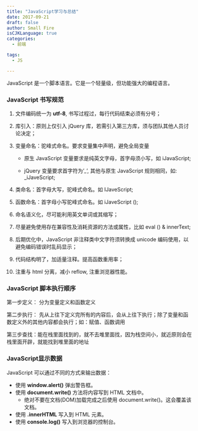 ```yaml
---
title: "JavaScript学习与总结"
date: 2017-09-21
draft: false
author: Small Fire
isCJKLanguage: true
categories: 
  - 前端

tags: 
  - JS

---
```


JavaScript 是一个脚本语言。它是一个轻量级，但功能强大的编程语言。

### JavaScript 书写规范

1. 文件编码统一为 **utf-8**, 书写过程过，每行代码结束必须有分号；

2. 库引入：原则上仅引入 jQuery 库，若需引入第三方库，须与团队其他人员讨论决定；

3. 变量命名：驼峰式命名。要求变量集中声明，避免全局变量

   - 原生 JavaScript 变量要求是纯英文字母，首字母须小写，如 iJavaScript;

   - jQuery 变量要求首字符为’_’, 其他与原生 JavaScript 规则相同，如: _iJaveScript;

4. 类命名：首字母大写，驼峰式命名。如 IJaveScript;

5.  函数命名：首字母小写驼峰式命名。如 iJaveScript ();

6. 命名语义化，尽可能利用英文单词或其缩写；

7. 尽量避免使用存在兼容性及消耗资源的方法或属性，比如 eval () & innerText;

8. 后期优化中，JavaScript 非注释类中文字符须转换成 unicode 编码使用，以避免编码错误时乱码显示；

9. 代码结构明了，加适量注释。提高函数重用率；

10. 注重与 html 分离，减小 reflow, 注重浏览器性能。

### JavaScript 脚本执行顺序

第一步定义： 分为变量定义和函数定义

第二步执行： 先从上往下定义完所有的内容后，会从上往下执行；除了变量和函数定义外的其他内容都会执行；如：赋值、函数调用

第三步查找：能在栈里面找到的，就不去堆里面找，因为栈空间小，就近原则会在栈里面开辟，就能找到堆里面的地址

### JavaScript显示数据

JavaScript 可以通过不同的方式来输出数据：

- 使用 **window.alert()** 弹出警告框。
- 使用 **document.write()** 方法将内容写到 HTML 文档中。
  - 绝对不要在文档(DOM)加载完成之后使用 document.write()。这会覆盖该文档。
- 使用 **.innerHTML** 写入到 HTML 元素。
- 使用 **console.log()** 写入到浏览器的控制台。